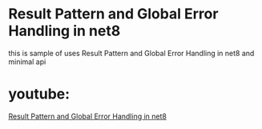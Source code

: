 # Result Pattern and Global Error Handling in net8
this is sample of uses Result Pattern and Global Error Handling in net8 and minimal api
# youtube:
[Result Pattern and Global Error Handling in net8](https://codecell.ir)

